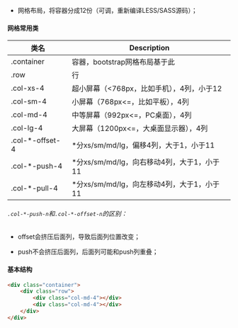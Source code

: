 - 网格布局，将容器分成12份（可调，重新编译LESS/SASS源码）；

#### 网格常用类

| 类名       | Description                   |
| ---------- | ----------------------------- |
| .container | 容器，bootstrap网格布局基于此 |
| .row       | 行                            |
| .col-xs-4  | 超小屏幕（<768px，比如手机），4列，小于12 |
| .col-sm-4 | 小屏幕（768px<=，比如平板），4列 |
| .col-md-4 | 中等屏幕（992px<=，PC桌面），4列 |
| .col-lg-4 | 大屏幕（1200px<=，大桌面显示器），4列 |
| .col-*-offset-4 | *分xs/sm/md/lg，偏移4列，大于1，小于11 |
| .col-*-push-4 | *分xs/sm/md/lg，向右移动4列，大于1，小于11 |
| .col-*-pull-4 | *分xs/sm/md/lg，向左移动4列，大于1，小于11 |

###### `.col-*-push-n`和`.col-*-offset-n`的区别：

- offset会挤压后面列，导致后面列位置改变；

- push不会挤压后面列，后面列可能和push列重叠；

#### 基本结构

```html
<div class="container">
    <div class="row">
        <div class="col-md-4"></div>
        <div class="col-md-4"></div>
    </div>
</div>
```



